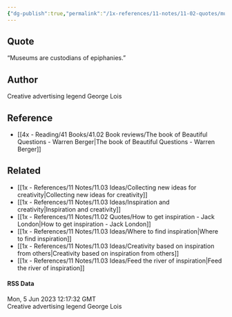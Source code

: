 ```yaml
---
{"dg-publish":true,"permalink":"/1x-references/11-notes/11-02-quotes/museums-are-custodians-of-epiphanies-george-lois/","title":"Museums are custodians of epiphanies - George Lois"}
---
```



## Quote
“Museums are custodians of epiphanies.”

## Author
Creative advertising legend George Lois

## Reference
- [[4x - Reading/41 Books/41.02 Book reviews/The book of Beautiful Questions - Warren Berger\|The book of Beautiful Questions - Warren Berger]]

## Related
- [[1x - References/11 Notes/11.03 Ideas/Collecting new ideas for creativity\|Collecting new ideas for creativity]]
- [[1x - References/11 Notes/11.03 Ideas/Inspiration and creativity\|Inspiration and creativity]]
- [[1x - References/11 Notes/11.02 Quotes/How to get inspiration - Jack London\|How to get inspiration - Jack London]]
- [[1x - References/11 Notes/11.03 Ideas/Where to find inspiration\|Where to find inspiration]]
- [[1x - References/11 Notes/11.03 Ideas/Creativity based on inspiration from others\|Creativity based on inspiration from others]]
- [[1x - References/11 Notes/11.03 Ideas/Feed the river of inspiration\|Feed the river of inspiration]]

#### RSS Data
<div class='date'>Mon, 5 Jun 2023 12:17:32 GMT</div>
<div class='description'> Creative  advertising legend George Lois </div>
